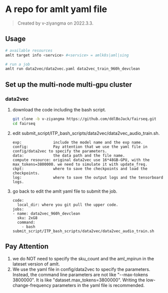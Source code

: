 # A repo for amlt yaml file

> Created by v-ziyangma on 2022.3.3.

## Usage

```bash
# available resources
amlt target info <service> #<service> = amlk8s|aml|sing

# run a job
amlt run data2vec/data2vec.yaml data2vec_train_960h_devclean
```

## Set up the multi-node multi-gpu cluster

### data2vec

1. download the code including the bash script.
    ```bash
    git clone -b v-ziyangma https://github.com/ddlBoJack/fairseq.git
    cd fairseq
    ```

2. edit submit_script/ITP_bash_scripts/data2vec/data2vec_audio_train.sh.
    ``` 
    exp:              include the model name and the exp name.
    config:           Pay attention that we use the yaml file in config/data2vec to specify the parameters.
    data:             the data path and the file name.
    compute resource: original data2vec use 16*48GB-GPU, with the max_tokens=3800000. we need to simulate it with update_freq.
    ckpt:             where to save the checkpoints and load the checkpoints.
    log:              where to save the output logs and the tensorboard logs.
    ``` 

3. go back to edit the amlt yaml file to submit the job.
    ```
    code:
      local_dir: where you git pull the upper code.
    jobs:
    - name: data2vec_960h_devclean
      sku: 2xG8
      command:
        - bash submit_script/ITP_bash_scripts/data2vec/data2vec_audio_train.sh
    ```

## Pay Attention

1. we do NOT need to specify the sku_count and the aml_mpirun in the lateset version of amlt.
2. We use the yaml file in config/data2vec to specify the parameters. Instead, the command line parameters are not like "--max-tokens 3800000". It is like "dataset.max_tokens=3800000". Writing the low-change-frequency parameters in the yaml file is recommended.